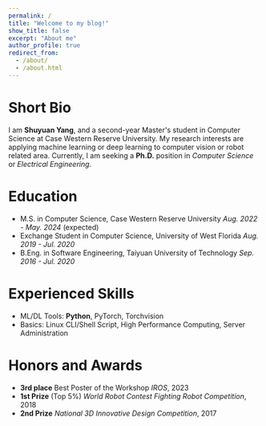 ```yaml
---
permalink: /
title: "Welcome to my blog!"
show_title: false
excerpt: "About me"
author_profile: true
redirect_from: 
  - /about/
  - /about.html
---
```


Short Bio
======
I am **Shuyuan Yang**, and a second-year Master's student in Computer Science at Case Western Reserve University. My research interests are applying machine learning or deep learning to computer vision or robot related area. Currently, I am seeking a **Ph.D.** position in *Computer Science* or *Electrical Engineering*. 

Education
======
* M.S. in Computer Science, Case Western Reserve University
 *Aug. 2022 - May. 2024* (expected)
* Exchange Student  in Computer Science, University of West Florida
 *Aug. 2019 - Jul. 2020*
* B.Eng. in Software Engineering, Taiyuan University of Technology
 *Sep. 2016 - Jul. 2020*

Experienced Skills
======
* ML/DL Tools: **Python**, PyTorch, Torchvision
* Basics: Linux CLI/Shell Script, High Performance Computing, Server Administration

Honors and Awards
======
- **3rd place** Best Poster of the Workshop *IROS*, 2023
- **1st Prize** (Top 5%) *World Robot Contest Fighting Robot Competition*, 2018
- **2nd Prize** *National 3D Innovative Design Competition*, 2017

